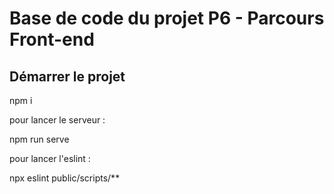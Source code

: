 # Base de code du projet P6 - Parcours Front-end

## Démarrer le projet

npm i 

pour lancer le serveur :

npm run serve

pour lancer l'eslint :

npx eslint public/scripts/** 